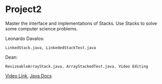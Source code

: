 # Project2
Master the interface and implementations of Stacks. Use Stacks to solve some computer science problems.


Leonardo Davalos:

    LinkedStack.java, LinkededStackTest.java
Dean:
   
    ResizeableArrayStack.java, ArrayStackedTest.java, Video Editing

[Video Link](https://youtu.be/s9OuqlZ7Mhg),
[Java Docs](doc/index.html)
